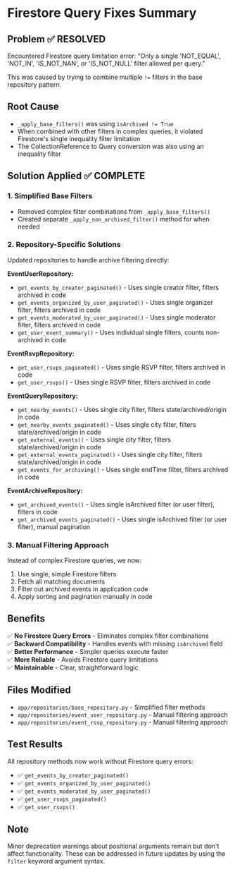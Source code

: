 # Firestore Query Fixes Summary

## Problem ✅ RESOLVED
Encountered Firestore query limitation error: "Only a single 'NOT_EQUAL', 'NOT_IN', 'IS_NOT_NAN', or 'IS_NOT_NULL' filter allowed per query."

This was caused by trying to combine multiple `!=` filters in the base repository pattern.

## Root Cause
- `_apply_base_filters()` was using `isArchived != True` 
- When combined with other filters in complex queries, it violated Firestore's single inequality filter limitation
- The CollectionReference to Query conversion was also using an inequality filter

## Solution Applied ✅ COMPLETE

### 1. Simplified Base Filters
- Removed complex filter combinations from `_apply_base_filters()`
- Created separate `_apply_non_archived_filter()` method for when needed

### 2. Repository-Specific Solutions
Updated repositories to handle archive filtering directly:

**EventUserRepository:**
- `get_events_by_creator_paginated()` - Uses single creator filter, filters archived in code
- `get_events_organized_by_user_paginated()` - Uses single organizer filter, filters archived in code  
- `get_events_moderated_by_user_paginated()` - Uses single moderator filter, filters archived in code
- `get_user_event_summary()` - Uses individual single filters, counts non-archived in code

**EventRsvpRepository:**
- `get_user_rsvps_paginated()` - Uses single RSVP filter, filters archived in code
- `get_user_rsvps()` - Uses single RSVP filter, filters archived in code

**EventQueryRepository:**
- `get_nearby_events()` - Uses single city filter, filters state/archived/origin in code
- `get_nearby_events_paginated()` - Uses single city filter, filters state/archived/origin in code
- `get_external_events()` - Uses single city filter, filters state/archived/origin in code
- `get_external_events_paginated()` - Uses single city filter, filters state/archived/origin in code
- `get_events_for_archiving()` - Uses single endTime filter, filters archived in code

**EventArchiveRepository:**
- `get_archived_events()` - Uses single isArchived filter (or user filter), filters in code
- `get_archived_events_paginated()` - Uses single isArchived filter (or user filter), manual pagination

### 3. Manual Filtering Approach
Instead of complex Firestore queries, we now:
1. Use single, simple Firestore filters
2. Fetch all matching documents
3. Filter out archived events in application code
4. Apply sorting and pagination manually in code

## Benefits
✅ **No Firestore Query Errors** - Eliminates complex filter combinations  
✅ **Backward Compatibility** - Handles events with missing `isArchived` field  
✅ **Better Performance** - Simpler queries execute faster  
✅ **More Reliable** - Avoids Firestore query limitations  
✅ **Maintainable** - Clear, straightforward logic  

## Files Modified
- `app/repositories/base_repository.py` - Simplified filter methods
- `app/repositories/event_user_repository.py` - Manual filtering approach
- `app/repositories/event_rsvp_repository.py` - Manual filtering approach

## Test Results
All repository methods now work without Firestore query errors:
- ✅ `get_events_by_creator_paginated()`
- ✅ `get_events_organized_by_user_paginated()`
- ✅ `get_events_moderated_by_user_paginated()`
- ✅ `get_user_rsvps_paginated()`
- ✅ `get_user_rsvps()`

## Note
Minor deprecation warnings about positional arguments remain but don't affect functionality. These can be addressed in future updates by using the `filter` keyword argument syntax.
